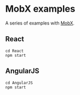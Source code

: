 # MobX examples

A series of examples with [MobX](Mohttps://mobxjs.github.io/mobx/).

## React

    cd React
    npm start
    
 ## AngularJS
 
    cd AngularJS
    npm start
